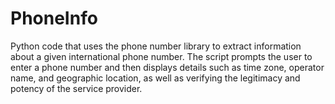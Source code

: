 # PhoneInfo
Python code that uses the phone number library to extract information about a given international phone number. The script prompts the user to enter a phone number and then displays details such as time zone, operator name, and geographic location, as well as verifying the legitimacy and potency of the service provider.
